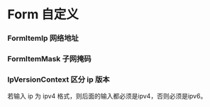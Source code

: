 # Form 自定义

### FormItemIp 网络地址
<code src="../demos/Form/Ip.tsx"></code>

### FormItemMask 子网掩码
<code src="../demos/Form/Mask.tsx"></code>

### IpVersionContext 区分 ip 版本

若输入 ip 为 ipv4 格式，则后面的输入都必须是ipv4，否则必须是ipv6。
<code src="../demos/Form/IpMask.tsx"></code>

